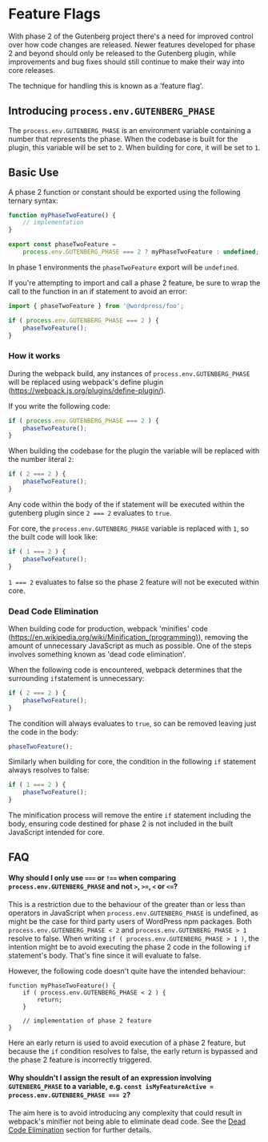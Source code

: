 # Feature Flags

With phase 2 of the Gutenberg project there's a need for improved control over how code changes are released. Newer features developed for phase 2 and beyond should only be released to the Gutenberg plugin, while improvements and bug fixes should still continue to make their way into core releases.

The technique for handling this is known as a 'feature flag'.

## Introducing `process.env.GUTENBERG_PHASE`

The `process.env.GUTENBERG_PHASE` is an environment variable containing a number that represents the phase. When the codebase is built for the plugin, this variable will be set to `2`. When building for core, it will be set to `1`.

## Basic Use

A phase 2 function or constant should be exported using the following ternary syntax:

```js
function myPhaseTwoFeature() {
	// implementation
}

export const phaseTwoFeature =
	process.env.GUTENBERG_PHASE === 2 ? myPhaseTwoFeature : undefined;
```

In phase 1 environments the `phaseTwoFeature` export will be `undefined`.

If you're attempting to import and call a phase 2 feature, be sure to wrap the call to the function in an if statement to avoid an error:

```js
import { phaseTwoFeature } from '@wordpress/foo';

if ( process.env.GUTENBERG_PHASE === 2 ) {
	phaseTwoFeature();
}
```

### How it works

During the webpack build, any instances of `process.env.GUTENBERG_PHASE` will be replaced using webpack's define plugin (https://webpack.js.org/plugins/define-plugin/).

If you write the following code:

```js
if ( process.env.GUTENBERG_PHASE === 2 ) {
	phaseTwoFeature();
}
```

When building the codebase for the plugin the variable will be replaced with the number literal `2`:

```js
if ( 2 === 2 ) {
	phaseTwoFeature();
}
```

Any code within the body of the if statement will be executed within the gutenberg plugin since `2 === 2` evaluates to `true`.

For core, the `process.env.GUTENBERG_PHASE` variable is replaced with `1`, so the built code will look like:

```js
if ( 1 === 2 ) {
	phaseTwoFeature();
}
```

`1 === 2` evaluates to false so the phase 2 feature will not be executed within core.

### Dead Code Elimination

When building code for production, webpack 'minifies' code (https://en.wikipedia.org/wiki/Minification_(programming)), removing the amount of unnecessary JavaScript as much as possible. One of the steps involves something known as 'dead code elimination'.

When the following code is encountered, webpack determines that the surrounding `if`statement is unnecessary:

```js
if ( 2 === 2 ) {
	phaseTwoFeature();
}
```

The condition will always evaluates to `true`, so can be removed leaving just the code in the body:

```js
phaseTwoFeature();
```

Similarly when building for core, the condition in the following `if` statement always resolves to false:

```js
if ( 1 === 2 ) {
	phaseTwoFeature();
}
```

The minification process will remove the entire `if` statement including the body, ensuring code destined for phase 2 is not included in the built JavaScript intended for core.

## FAQ

#### Why should I only use `===` or `!==` when comparing `process.env.GUTENBERG_PHASE` and not `>`, `>=`, `<` or `<=`?

This is a restriction due to the behaviour of the greater than or less than operators in JavaScript when `process.env.GUTENBERG_PHASE` is undefined, as might be the case for third party users of WordPress npm packages. Both `process.env.GUTENBERG_PHASE < 2` and `process.env.GUTENBERG_PHASE > 1` resolve to false. When writing `if ( process.env.GUTENBERG_PHASE > 1 )`, the intention might be to avoid executing the phase 2 code in the following `if` statement's body. That's fine since it will evaluate to false.

However, the following code doesn't quite have the intended behaviour:

```
function myPhaseTwoFeature() {
	if ( process.env.GUTENBERG_PHASE < 2 ) {
		return;
	}

	// implementation of phase 2 feature
}
```

Here an early return is used to avoid execution of a phase 2 feature, but because the `if` condition resolves to false, the early return is bypassed and the phase 2 feature is incorrectly triggered.

#### Why shouldn't I assign the result of an expression involving `GUTENBERG_PHASE` to a variable, e.g. `const isMyFeatureActive = process.env.GUTENBERG_PHASE === 2`?

The aim here is to avoid introducing any complexity that could result in webpack's minifier not being able to eliminate dead code. See the [Dead Code Elimination](#dead-code-elimination) section for further details.
